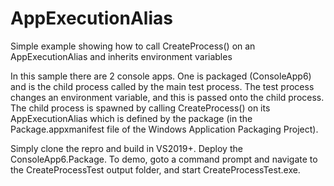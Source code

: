 # AppExecutionAlias
Simple example showing how to call CreateProcess() on an AppExecutionAlias and inherits environment variables

In this sample there are 2 console apps. One is packaged (ConsoleApp6) and is the child process called by the main test process. The test process changes an environment variable, and this is passed onto the child process. The child process is spawned by calling CreateProcess() on its AppExecutionAlias which is defined by the package (in the Package.appxmanifest file of the Windows Application Packaging Project).

Simply clone the repro and build in VS2019+. Deploy the ConsoleApp6.Package. To demo, goto a command prompt and navigate to the CreateProcessTest output folder, and start CreateProcessTest.exe.
